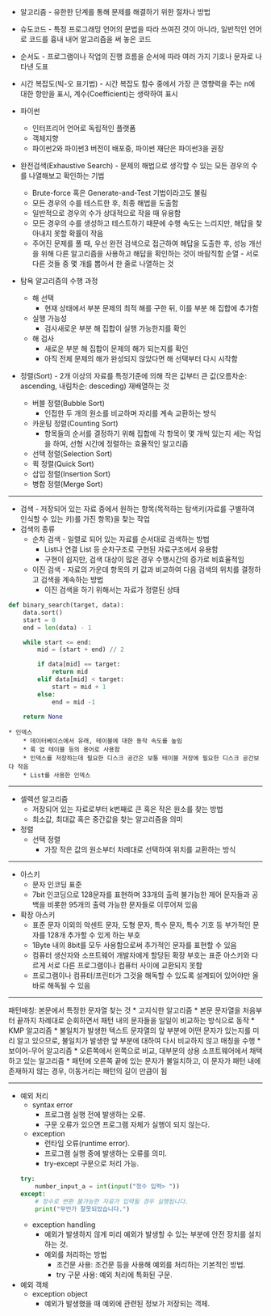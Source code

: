 * 알고리즘 - 유한한 단계를 통해 문제를 해결하기 위한 절차나 방법
* 슈도코드 - 특정 프로그래밍 언어의 문법을 따라 쓰여진 것이 아니라, 일반적인 언어로 코드를 흉내 내어 알고리즘을 써 놓은 코드
* 순서도 - 프로그램이나 작업의 진행 흐름을 순서에 따라 여러 가지 기호나 문자로 나타낸 도표
* 시간 복잡도(빅-오 표기법) - 시간 복잡도 함수 중에서 가장 큰 영향력을 주는 n에 대한 항만을 표시, 계수(Coefficient)는 생략하여 표시
* 파이썬 
    * 인터프리어 언어로 독립적인 플랫폼
    * 객체지향
    * 파이썬2와 파이썬3 버전이 배포중, 파이썬 재단은 파이썬3을 권장

* 완전검색(Exhaustive Search) - 문제의 해법으로 생각할 수 있는 모든 경우의 수를 나열해보고 확인하는 기법
    * Brute-force 혹은 Generate-and-Test 기법이라고도 불림
    * 모든 경우의 수를 테스트한 후, 최종 해법을 도출함
    * 일반적으로 경우의 수가 상대적으로 작을 때 유용함
    * 모든 경우의 수를 생성하고 테스트하기 때문에 수행 속도는 느리지만, 해답을 찾아내지 못할 확률이 작음
    * 주어진 문제를 풀 때, 우선 완전 검색으로 접근하여 해답을 도출한 후, 성능 개선을 위해 다른 알고리즘을 사용하고 해답을 확인하는 것이 바람직함
순열 - 서로 다른 것들 중 몇 개를 뽑아서 한 줄로 나열하는 것

* 탐욕 알고리즘의 수행 과정
    * 해 선택
        * 현재 상태에서 부분 문제의 최적 해를 구한 뒤, 이를 부분 해 집합에 추가함 
    * 실행 가능성 
        * 검사새로운 부분 해 집합이 실행 가능한지를 확인
    * 해 검사
        * 새로운 부분 해 집합이 문제의 해가 되는지를 확인
        * 아직 전체 문제의 해가 완성되지 않았다면 해 선택부터 다시 시작함

* 정렬(Sort) - 2개 이상의 자료를 특정기준에 의해 작은 값부터 큰 값(오름차순: ascending, 내림차순: desceding) 재배열하는 것
    * 버블 정렬(Bubble Sort)
        * 인접한 두 개의 원소를 비교하며 자리를 계속 교환하는 방식
    * 카운팅 정렬(Counting Sort)
        * 항목들의 순서를 결정하기 위해 집합에 각 항목이 몇 개씩 있는지 세는 작업을 하여, 선형 시간에 정렬하는 효율적인 알고리즘
    * 선택 정렬(Selection Sort)
    * 퀵 정렬(Quick Sort)
    * 삽입 정렬(Insertion Sort)
    * 병합 정렬(Merge Sort)
----------------------

* 검색 - 저장되어 있는 자료 중에서 원하는 항목(목적하는 탐색키(자료를 구별하여 인식할 수 있는 키)를 가진 항목)을 찾는 작업
* 검색의 종류
    * 순차 검색 - 일렬로 되어 있는 자료를 순서대로 검색하는 방법
        * List나 연결 List 등 순차구조로 구현된 자료구조에서 유용함
        * 구현이 쉽지만, 검색 대상이 많은 경우 수행시간의 증가로 비효율적임
    * 이진 검색 - 자료의 가운데 항목의 키 값과 비교하여 다음 검색의 위치를 결정하고 검색을 계속하는 방법
        * 이진 검색을 하기 위해서는 자료가 정렬된 상태
``` python
def binary_search(target, data):
    data.sort()
    start = 0
    end = len(data) - 1

    while start <= end:
        mid = (start + end) // 2

        if data[mid] == target:
            return mid 
        elif data[mid] < target:
            start = mid + 1
        else:
            end = mid -1

    return None
```
    * 인덱스
        * 데이터베이스에서 유래, 테이블에 대한 동작 속도를 높임
        * 룩 업 테이블 등의 용어로 사용함
        * 인덱스를 저장하는데 필요한 디스크 공간은 보통 테이블 저장에 필요한 디스크 공간보다 작음
        * List를 사용한 인덱스


--------------------------------
* 셀렉션 알고리즘 
    * 저장되어 있는 자료로부터 k번째로 큰 혹은 작은 원소를 찾는 방법
    * 최소값, 최대값 혹은 중간값을 찾는 알고리즘을 의미
* 정렬
    * 선택 정렬
        * 가장 작은 값의 원소부터 차례대로 선택하여 위치를 교환하는 방식

--------------------------------

* 아스키
    * 문자 인코딩 표준
    * 7bit 인코딩으로 128문자를 표현하며 33개의 출력 불가능한 제어 문자들과 공백을 비롯한 95개의 출력 가능한 문자들로 이루어져 있음
* 확장 아스키
    * 표준 문자 이외의 악센트 문자, 도형 문자, 특수 문자, 특수 기호 등 부가적인 문자를 128개 추가할 수 있게 하는 부호
    * 1Byte 내의 8bit를 모두 사용함으로써 추가적인 문자를 표현할 수 있음
    * 컴퓨터 생산자와 소프트웨어 개발자에게 할당된 확장 부호는 표준 아스키와 다르게 서로 다른 프로그램이나 컴퓨터 사이에 교환되지 못함
    * 프로그램이나 컴퓨터/프린터가 그것을 해독할 수 있도록 설계되어 있어야만 올바로 해독될 수 있음

--------------------------------

패턴매칭: 본문에서 특정한 문자열 찾는 것
    * 고지식한 알고리즘
        * 본문 문자열을 처음부터 끝까지 차례대로 순회하면서 패턴 내의 문자들을 일일이 비교하는 방식으로 동작
    * KMP 알고리즘
        * 불일치가 발생한 텍스트 문자열의 앞 부분에 어떤 문자가 있는지를 미리 알고 있으므로, 불일치가 발생한 앞 부분에 대하여 다시 비교하지 않고 매칭을 수행
    * 보이어-무어 알고리즘
        * 오른쪽에서 왼쪽으로 비교, 대부분의 상용 소프트웨어에서 채택하고 있는 알고리즘
        * 패턴에 오른쪽 끝에 있는 문자가 불일치하고, 이 문자가 패턴 내에 존재하지 않는 경우, 이동거리는 패턴의 길이 만큼이 됨
        

----------------------------------
* 예외 처리
    * syntax error
        * 프로그램 실행 전에 발생하는 오류.
        * 구문 오류가 있으면 프로그램 자체가 실행이 되지 않는다.
    * exception
        * 런타임 오류(runtime error).
        * 프로그램 실행 중에 발생하는 오류를 의미.
        * try-except 구문으로 처리 가능.
    ``` python
    try:
        number_input_a = int(input("정수 입력> "))
    except:
        # 정수로 변환 불가능한 자료가 입력될 경우 실행됩니다.
        print("무언가 잘못되었습니다.")
    
    ```
    * exception handling
        * 예외가 발생하지 않게 미리 예외가 발생할 수 있는 부분에 안전 장치를 설치하는 것.
        * 예외를 처리하는 방법
            * 조건문 사용: 조건문 등을 사용해 예외를 처리하는 기본적인 방법.
            * try 구문 사용: 예외 처리에 특화된 구문.
* 예외 객체
    * exception object
        * 예외가 발생했을 때 예외에 관련된 정보가 저장되는 객체.
        